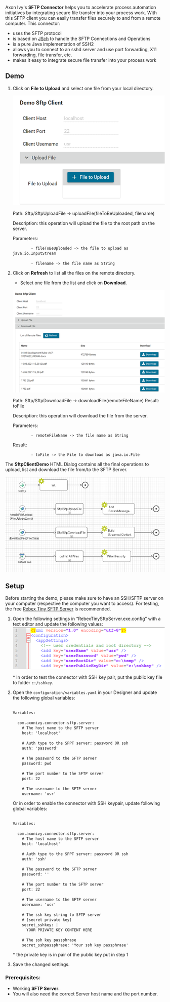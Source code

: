 Axon Ivy's **SFTP Connector** helps you to accelerate process automation initiatives by integrating secure file transfer into your process work. With this SFTP client you can easily transfer files securely to and from a remote computer. This connector:

* uses the SFTP protocol
* is based on [JSch](http://www.jcraft.com/jsch/) to handle the SFTP Connections and Operations
* is a pure Java implementation of SSH2
* allows you to connect to an sshd server and use port forwarding, X11 forwarding, file transfer, etc.
* makes it easy to integrate secure file transfer into your process work


## Demo

1. Click on **File to Upload** and select one file from your local directory.

   ![Upload-File](images/Upload-File.png)

   Path: Sftp/SftpUploadFile -> uploadFile(fileToBeUploaded, filename)

   Description: this operation will upload the file to the root path on the server.

   Parameters: 

               - fileToBeUploaded -> the file to upload as java.io.InputStream

               - filename -> the file name as String


2. Click on **Refresh** to list all the files on the remote directory.

   - Select one file from the list and click on **Download**.

   ![Download-File](images/Download-File.png)

   Path: Sftp/SftpDownloadFile -> downloadFile(remoteFileName) Result: toFile

   Description: this operation will download the file from the server.

   Parameters: 

               - remoteFileName -> the file name as String

   Result: 

               - toFile -> the File to download as java.io.File

The **SftpClientDemo** HTML Dialog contains all the final operations to upload, list and download the file from/to the SFTP Server.

   ![SftpClientDemo](images/SftpClientDemo.png)

## Setup

Before starting the demo, please make sure to have an SSH/SFTP server on your computer (respective the computer you want to access). For testing, the free
 [Rebex Tiny SFTP Server](https://www.rebex.net/tiny-sftp-server/) is recommended.
1. Open the following settings in “RebexTinySftpServer.exe.config” with a text editor and update the following values:
   ![RebexTinySftpServer.exe.config](images/RebexTinySftpServer.exe.config.png)

   \* In order to test the connector with SSH key pair, put the public key file to folder `c:/sshkey`. 

2. Open the `configuration/variables.yaml` in your Designer and update the following global variables:

   ```
   
   Variables:

     com.axonivy.connector.sftp.server:
       # The host name to the SFTP server
       host: 'localhost'
       
       # Auth type to the SFPT server: password OR ssh
       auth: 'password'
       
       # The password to the SFTP server
       password: pwd

       # The port number to the SFTP server
       port: 22

       # The username to the SFTP server
       username: 'usr'

   ```

   Or in order to enable the connector with SSH keypair, update following global variables:
   ```
   
   Variables:

     com.axonivy.connector.sftp.server:
       # The host name to the SFTP server
       host: 'localhost'
       
       # Auth type to the SFPT server: password OR ssh
       auth: 'ssh'
       
       # The password to the SFTP server
       password: ''

       # The port number to the SFTP server
       port: 22

       # The username to the SFTP server
       username: 'usr'
       
       # The ssh key string to SFTP server
       # [secret private key]
       secret_sshkey: |
         YOUR PRIVATE KEY CONTENT HERE

       # The ssh key passphrase
       secret_sshpassphrase: 'Your ssh key passphrase'
   ```
   \* the private key is in pair of the public key put in step 1

3. Save the changed settings.


### Prerequisites:

* Working **SFTP Server**.
* You will also need the correct Server host name and the port number.
